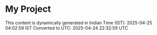 # My Project

This content is dynamically generated in Indian Time (IST): 2025-04-25 04:02:59 IST
Converted to UTC: 2025-04-24 22:32:59 UTC
